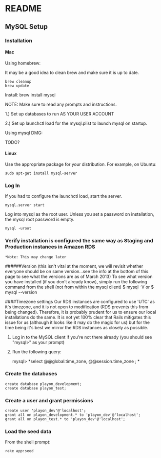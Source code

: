# README

## MySQL Setup

### Installation

#### Mac

Using homebrew:

It may be a good idea to clean brew and make sure it is up to date.

    brew cleanup
    brew update

Install:
    brew install mysql

NOTE: Make sure to read any prompts and instructions.

1.) Set up databases to run AS YOUR USER ACCOUNT

2.) Set up launchctl load for the mysql.plist to launch mysql on startup.

Using mysql DMG:

 TODO?

#### Linux

Use the appropriate package for your distribution.
For example, on Ubuntu:

    sudo apt-get install mysql-server

### Log In
If you had to configure the launchctl load, start the server.

    mysql.server start

Log into mysql as the root user. Unless you set a password on
installation, the mysql root password is empty.

    mysql -uroot

### Verify installation is configured the same way as Staging and Production instances in Amazon RDS
	*Note: This may change later
######Version (this isn't vital at the moment, we will revisit whether everyone should be on same version...see the info at the bottom of this page to see what the versions are as of March 2013)
To see what version you have installed (if you don't already know), simply run the following command from the shell (not from within the mysql client)
	$ mysql -V
	or
	$ mysql --version

####Timezone settings
Our RDS instances are configured to use 'UTC' as it's timezone, and it is not open to modification (RDS prevents this from being changed).  Therefore, it
is probably prudent for us to ensure our local installations do the same.  It is not yet 100% clear that Rails mitigates this issue for us (although it looks like it may do the magic for us)
but for the time being it's best we mirror the RDS instances as closely as possible.

1.	Log in to the MySQL client if you're not there already (you should see "mysql>" as your prompt)
2.	Run the following query:
	
	mysql> *select @@global.time_zone, @@session.time_zone ; *

### Create the databases

    create database playon_development;
    create database playon_test;

### Create a user and grant permissions

    create user 'playon_dev'@'localhost';
    grant all on playon_development.* to 'playon_dev'@'localhost';
    grant all on playon_test.* to 'playon_dev'@'localhost';

### Load the seed data

From the shell prompt:

    rake app:seed